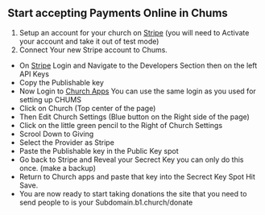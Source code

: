 ## Start accepting Payments Online in Chums

1. Setup an account for your church on [Stripe](https://stripe.com) (you will need to Activate your account and take it  out of test mode)
2. Connect Your new Stripe account to Chums.
- On [Stripe](https://stripe.com) Login and Navigate to the Developers Section then on the left API Keys
- Copy the Publishable key 
- Now Login to [Church Apps](churchapps.org) You can use the same login as you used for setting up CHUMS
- Click on Church (Top center of the page)
- Then Edit Church Settings (Blue button on the Right side of the page)
- Click on the little green pencil to the Right of Church Settings
- Scrool Down to Giving 
- Select the Provider as Stripe 
- Paste the Publishable key in the Public Key spot 
- Go back to Stripe and Reveal your Secrect Key you can only do this once. (make a backup) 
- Return to Church apps and paste that key into the Secrect Key Spot Hit Save.
- You are now ready to start taking donations the site that you need to send people to is your Subdomain.b1.church/donate

